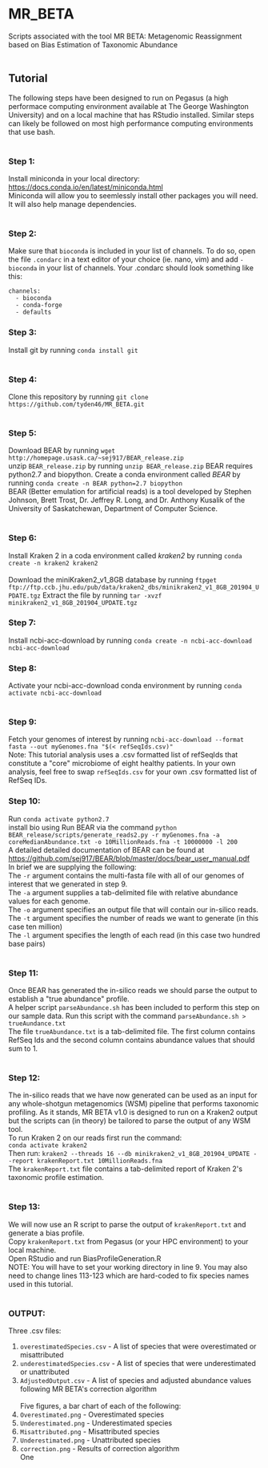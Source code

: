 # MR_BETA
Scripts associated with the tool MR BETA: Metagenomic Reassignment based on Bias Estimation of Taxonomic Abundance
</br> </br>
## Tutorial </br>
The following steps have been designed to run on Pegasus (a high performace computing environment available at The George Washington University) and on a local machine that has RStudio installed. Similar steps can likely be followed on most high performance computing environments that use bash. </br> </br>
### Step 1: </br>
Install miniconda in your local directory: https://docs.conda.io/en/latest/miniconda.html </br>
Miniconda will allow you to seemlessly install other packages you will need. It will also help manage dependencies. </br> </br>
### Step 2: </br>
Make sure that `bioconda` is included in your list of channels. To do so, open the file `.condarc` in a text editor of your choice (ie. nano, vim) and add `- bioconda` in your list of channels. Your .condarc should look something like this:
```
channels:
  - bioconda
  - conda-forge
  - defaults
```
### Step 3: <br>
Install git by running `conda install git` </br> </br>

### Step 4: </br>
Clone this repository by running `git clone https://github.com/tyden46/MR_BETA.git` </br> </br>

### Step 5: </br>
Download BEAR by running `wget http://homepage.usask.ca/~sej917/BEAR_release.zip` </br>
unzip `BEAR_release.zip` by running `unzip BEAR_release.zip`
BEAR requires python2.7 and biopython. Create a conda environment called *BEAR* by running `conda create -n BEAR python=2.7 biopython` </br>
BEAR (Better emulation for artificial reads) is a tool developed by Stephen Johnson, Brett Trost, Dr. Jeffrey R. Long, and Dr. Anthony Kusalik of the University of Saskatchewan, Department of Computer Science. </br> </br>

### Step 6: </br>
Install Kraken 2 in a coda environment called *kraken2* by running `conda create -n kraken2 kraken2` </br> </br>
Download the miniKraken2_v1_8GB database by running `ftpget ftp://ftp.ccb.jhu.edu/pub/data/kraken2_dbs/minikraken2_v1_8GB_201904_UPDATE.tgz`
Extract the file by running `tar -xvzf minikraken2_v1_8GB_201904_UPDATE.tgz`
### Step 7: </br>
Install ncbi-acc-download by running `conda create -n ncbi-acc-download ncbi-acc-download` </br>

### Step 8: </br>
Activate your ncbi-acc-download conda environment by running `conda activate ncbi-acc-download` </br> </br>

### Step 9: </br>
Fetch your genomes of interest by running `ncbi-acc-download --format fasta --out myGenomes.fna "$(< refSeqIds.csv)"` </br>
Note: This tutorial analysis uses a .csv formatted list of refSeqIds that constitute a "core" microbiome of eight healthy patients. In your own analysis, feel free to swap `refSeqIds.csv` for your own .csv formatted list of RefSeq IDs.

### Step 10: </br>

Run `conda activate python2.7` </br>
install bio using
Run BEAR via the command `python BEAR_release/scripts/generate_reads2.py -r myGenomes.fna -a coreMedianAbundance.txt -o 10MillionReads.fna -t 10000000 -l 200` </br>
A detailed detailed documentation of BEAR can be found at https://github.com/sej917/BEAR/blob/master/docs/bear_user_manual.pdf </br>
In brief we are supplying the following: </br>
The `-r` argument contains the multi-fasta file with all of our genomes of interest that we generated in step 9. </br>
The `-a` argument supplies a tab-delimited file with relative abundance values for each genome. </br>
The `-o` argument specifies an output file that will contain our in-silico reads. </br>
The `-t` argument specifies the number of reads we want to generate (in this case ten million) </br>
The `-l` argument specifies the length of each read (in this case two hundred base pairs) </br></br>

### Step 11: </br>
Once BEAR has generated the in-silico reads we should parse the output to establish a "true abundance" profile. </br>
A helper script `parseAbundance.sh` has been included to perform this step on our sample data. Run this script with the command `parseAbundance.sh > trueAundance.txt` </br>
The file `trueAbundance.txt` is a tab-delimited file. The first column contains RefSeq Ids and the second column contains abundance values that should sum to 1. </br></br>

### Step 12:
The in-silico reads that we have now generated can be used as an input for any whole-shotgun metagenomics (WSM) pipeline that performs taxonomic profiling. As it stands, MR BETA v1.0 is designed to run on a Kraken2 output but the scripts can (in theory) be tailored to parse the output of any WSM tool. </br>
To run Kraken 2 on our reads first run the command: </br>
`conda activate kraken2` </br>
Then run:
`kraken2 --threads 16 --db minikraken2_v1_8GB_201904_UPDATE --report krakenReport.txt 10MillionReads.fna` </br>
The `krakenReport.txt` file contains a tab-delimited report of Kraken 2's taxonomic profile estimation. </br> </br>

### Step 13:
We will now use an R script to parse the output of `krakenReport.txt` and generate a bias profile. </br>
Copy `krakenReport.txt` from Pegasus (or your HPC environment) to your local machine. </br>
Open RStudio and run BiasProfileGeneration.R  </br>
NOTE: You will have to set your working directory in line 9. You may also need to change lines 113-123 which are hard-coded to fix species names used in this tutorial.</br> </br>

### OUTPUT: <br>
Three .csv files: </br>
1. `overestimatedSpecies.csv` - A list of species that were overestimated or misattributed </br>
2. `underestimatedSpecies.csv` - A list of species that were underestimated or unattributed </br>
3. `AdjustedOutput.csv` - A list of species and adjusted abundance values following MR BETA's correction algorithm
</br> </br>
Five figures, a bar chart of each of the following: </br>
1. `Overestimated.png` - Overestimated species </br>
2. `Underestimated.png` - Underestimated species </br>
3. `Misattributed.png` - Misattributed species </br>
4. `Underestimated.png` - Unattributed species </br>
5. `correction.png` - Results of correction algorithm </br>
One 
